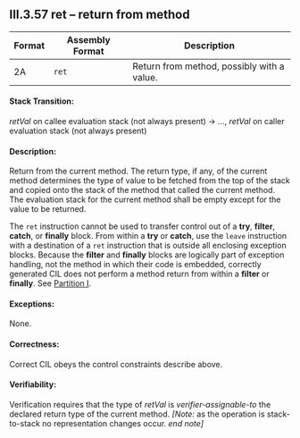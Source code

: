 ## III.3.57 ret &ndash; return from method

 | Format | Assembly Format | Description
 | ---- | ---- | ----
 | 2A | `ret` | Return from method, possibly with a value.

#### Stack Transition:

_retVal_ on callee evaluation stack (not always present) &rarr; &hellip;, _retVal_ on caller evaluation stack (not always present)

#### Description:

Return from the current method. The return type, if any, of the current method determines the type of value to be fetched from the top of the stack and copied onto the stack of the method that called the current method. The evaluation stack for the current method shall be empty except for the value to be returned.

The `ret` instruction cannot be used to transfer control out of a **try**, **filter**, **catch**, or **finally** block. From within a **try** or **catch**, use the `leave` instruction with a destination of a `ret` instruction that is outside all enclosing exception blocks. Because the **filter** and **finally** blocks are logically part of exception handling, not the method in which their code is embedded, correctly generated CIL does not perform a method return from within a **filter** or **finally**. See [Partition I](#todo-missing-hyperlink).

#### Exceptions:

None.

#### Correctness:

Correct CIL obeys the control constraints describe above.

#### Verifiability:

Verification requires that the type of _retVal_ is *verifier-assignable-to* the declared return type of the current method. _[Note:_ as the operation is stack-to-stack no representation changes occur. _end note]_
